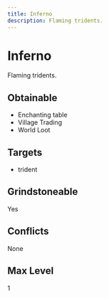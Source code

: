 ```yaml
---
title: Inferno
description: Flaming tridents.
---
```

# Inferno
Flaming tridents.
## Obtainable
- Enchanting table
- Village Trading
- World Loot
## Targets
- trident
## Grindstoneable
Yes
## Conflicts
None
## Max Level
1

